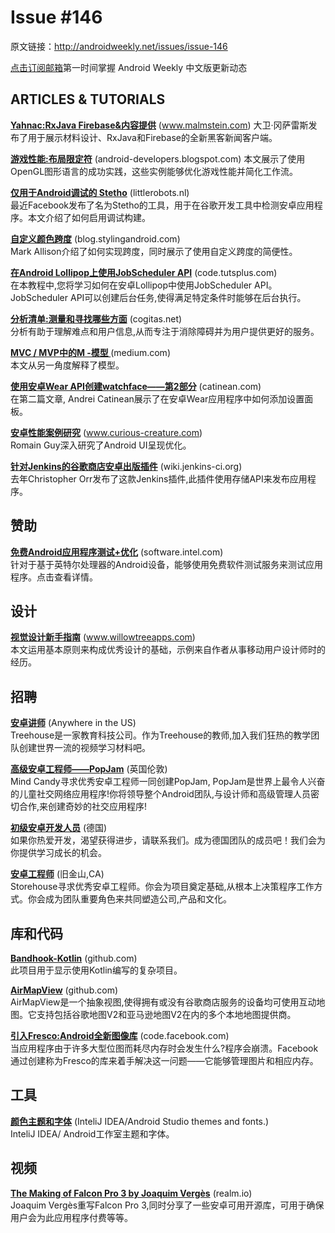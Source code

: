 # Issue #146

>
原文链接：<http://androidweekly.net/issues/issue-146>

[点击订阅邮箱](http://tinyletter.com/androidweeklycn)第一时间掌握 Android Weekly 中文版更新动态

## ARTICLES & TUTORIALS

**[Yahnac:RxJava Firebase&内容提供](http://www.malmstein.com/blog/2015/03/28/introducing-yahnac-where-rxjava-meets-content-providers/)** (www.malmstein.com) 
大卫·冈萨雷斯发布了用于展示材料设计、RxJava和Firebase的全新黑客新闻客户端。

**[游戏性能:布局限定符](http://android-developers.blogspot.com/2015/03/today-we-want-to-share-some-best.html)** (android-developers.blogspot.com) 
本文展示了使用OpenGL图形语言的成功实践，这些实例能够优化游戏性能并简化工作流。

**[仅用于Android调试的 Stetho](http://littlerobots.nl/blog/stetho-for-android-debug-builds-only/)** (littlerobots.nl)   
最近Facebook发布了名为Stetho的工具，用于在谷歌开发工具中检测安卓应用程序。本文介绍了如何启用调试构建。

**[自定义颜色跨度](https://blog.stylingandroid.com/custom-colour-spans/)** (blog.stylingandroid.com)   
Mark Allison介绍了如何实现跨度，同时展示了使用自定义跨度的简便性。
  
**[在Android Lollipop上使用JobScheduler API](http://code.tutsplus.com/tutorials/using-the-jobscheduler-api-on-android-lollipop--cms-23562)** (code.tutsplus.com)   
在本教程中,您将学习如何在安卓Lollipop中使用JobScheduler API。JobScheduler API可以创建后台任务,使得满足特定条件时能够在后台执行。

**[分析清单:测量和寻找哪些方面](http://cogitas.net/blog/2015/03/27/the-analytics-checklist-what-to-measure-and-look-for/)** (cogitas.net)   
分析有助于理解难点和用户信息,从而专注于消除障碍并为用户提供更好的服务。
 
**[MVC / MVP中的M -模型 ](https://medium.com/@artem_zin/m-model-from-mvc-mvp-in-android-flow-and-mortar-bd1e50c45395)** (medium.com)   
本文从另一角度解释了模型。
 
**[使用安卓Wear API创建watchface——第2部分](http://catinean.com/2015/03/28/creating-a-watch-face-with-android-wear-api-part-2/)** (catinean.com)   
在第二篇文章, Andrei Catinean展示了在安卓Wear应用程序中如何添加设置面板。
 
**[安卓性能案例研究](http://www.curious-creature.com/2015/03/25/android-performance-case-study-follow-up/)** (www.curious-creature.com)   
Romain Guy深入研究了Android UI呈现优化。
 
**[针对Jenkins的谷歌商店安卓出版插件](https://wiki.jenkins-ci.org/display/JENKINS/Google+Play+Android+Publisher+Plugin)** (wiki.jenkins-ci.org)   
去年Christopher Orr发布了这款Jenkins插件,此插件使用存储API来发布应用程序。


## 赞助

**[免费Android应用程序测试+优化](hhttps://software.intel.com/en-us/android/app-testing?utm_source=Android+Weekly&utm_medium=Banner+Ad&utm_campaign=Android+ASMO+Q2-15+Android+Weekly&utm_content=General+Developers+sponsored+post)** (software.intel.com)    
针对于基于英特尔处理器的Android设备，能够使用免费软件测试服务来测试应用程序。点击查看详情。

## 设计

**[视觉设计新手指南](http://www.willowtreeapps.com/blog/a-beginners-guide-to-great-visual-design-of-mobile-apps/)** (www.willowtreeapps.com)   
本文运用基本原则来构成优秀设计的基础，示例来自作者从事移动用户设计师时的经历。
  

## 招聘

**[安卓讲师](https://teamtreehouse.com/jobs/at-treehouse-ebed6e78-fc74-40f2-aad2-aee0fb682613)** (Anywhere in the US)   
Treehouse是一家教育科技公司。作为Treehouse的教师,加入我们狂热的教学团队创建世界一流的视频学习材料吧。

**[高级安卓工程师——PopJam](http://mindcandy.com/careers/open-roles?nl=1&jvi=obFI0fwi,Job&jvs=Android_Weekly)** (英国伦敦)       
Mind Candy寻求优秀安卓工程师一同创建PopJam, PopJam是世界上最令人兴奋的儿童社交网络应用程序!你将领导整个Android团队,与设计师和高级管理人员密切合作,来创建奇妙的社交应用程序!

**[初级安卓开发人员](http://www.appcom-interactive.de/karriere/)** (德国)       
如果你热爱开发，渴望获得进步，请联系我们。成为德国团队的成员吧！我们会为你提供学习成长的机会。

**[安卓工程师](https://www.storehouse.co/jobs/android-developer)** (旧金山,CA)       
Storehouse寻求优秀安卓工程师。你会为项目奠定基础,从根本上决策程序工作方式。你会成为团队重要角色来共同塑造公司,产品和文化。

## 库和代码

**[Bandhook-Kotlin](https://github.com/antoniolg/Bandhook-Kotlin)** (github.com)       
此项目用于显示使用Kotlin编写的复杂项目。

**[AirMapView](https://github.com/airbnb/AirMapView)** (github.com)       
AirMapView是一个抽象视图,使得拥有或没有谷歌商店服务的设备均可使用互动地图。它支持包括谷歌地图V2和亚马逊地图V2在内的多个本地地图提供商。

**[引入Fresco:Android全新图像库](https://code.facebook.com/posts/366199913563917/introducing-fresco-a-new-image-library-for-android/)** (code.facebook.com)       
当应用程序由于许多大型位图而耗尽内存时会发生什么?程序会崩溃。Facebook通过创建称为Fresco的库来着手解决这一问题——它能够管理图片和相应内存。

## 工具 

**[颜色主题和字体](http://www.ideacolorthemes.org/home/)** (InteliJ IDEA/Android Studio themes and fonts.)    
InteliJ IDEA/ Android工作室主题和字体。

## 视频 

**[The Making of Falcon Pro 3 by Joaquim Vergès](http://realm.io/news/joaquim-verges-making-falcon-pro-3/)** (realm.io)    
Joaquim Vergès重写Falcon Pro 3,同时分享了一些安卓可用开源库，可用于确保用户会为此应用程序付费等等。